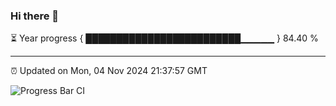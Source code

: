 ### Hi there 👋

⏳ Year progress { █████████████████████████▁▁▁▁▁ } 84.40 %

---

⏰ Updated on Mon, 04 Nov 2024 21:37:57 GMT

![Progress Bar CI](https://github.com/IshwaranRudhara/GIT-ACTION/workflows/Progress%20Bar%20CI/badge.svg)
